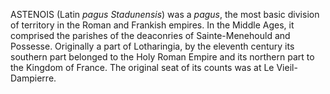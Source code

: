 ASTENOIS (Latin _pagus Stadunensis_) was a _pagus_, the most basic division of territory in the Roman and Frankish empires. In the Middle Ages, it comprised the parishes of the deaconries of Sainte-Menehould and Possesse. Originally a part of Lotharingia, by the eleventh century its southern part belonged to the Holy Roman Empire and its northern part to the Kingdom of France. The original seat of its counts was at Le Vieil-Dampierre.
